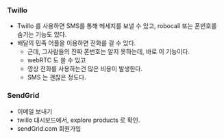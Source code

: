 ### Twillo
- Twillo 를 사용하면 SMS를 통해 메세지를 보낼 수 있고, robocall 또는 폰번호를 숨기는 기능도 있다.
- 배달의 민족 어플을 이용하면 전화를 걸 수 있다. 
    - 근데, 그사람들의 진짜 폰번호는 알지 못하는데, 바로 이 기능이다.
    - webRTC 도 쓸 수 있고
    - 영상 전화를 사용하는건 많은 비용이 발생한다.
    - SMS 는 괜찮은 정도다.

### SendGrid
- 이메일 보내기
- twillo 대시보드에서, explore products 로 확인.
- sendGrid.com 회원가입